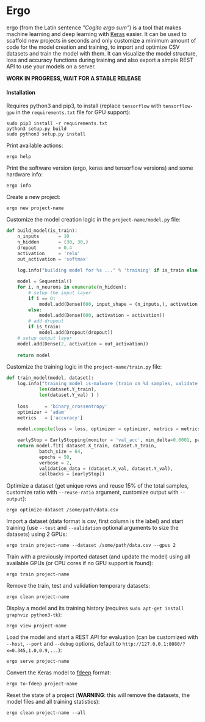 # Ergo

ergo (from the Latin sentence *"Cogito ergo sum"*) is a tool that makes machine learning and deep learning with [Keras](https://keras.io/) easier. It can be used to scaffold new projects in seconds and only customize a minimum amount of code for the model creation and training, to import and optimize CSV datasets and train the model with them. It can visualize the model structure, loss and accuracy functions during training and also export a simple REST API to use your models on a server.

**WORK IN PROGRESS, WAIT FOR A STABLE RELEASE**

#### Installation

Requires python3 and pip3, to install (replace `tensorflow` with `tensorflow-gpu` in the `requirements.txt` file for GPU support):

    sudo pip3 install -r requirements.txt
    python3 setup.py build
    sudo python3 setup.py install

Print available actions:

    ergo help

Print the software version (ergo, keras and tensorflow versions) and some hardware info:

    ergo info

Create a new project:

    ergo new project-name

Customize the model creation logic in the `project-name/model.py` file:

```python
def build_model(is_train):  
    n_inputs       = 10
    n_hidden       = (30, 30,)
    dropout        = 0.4
    activation     = 'relu'
    out_activation = 'softmax'
  
    log.info("building model for %s ..." % 'training' if is_train else 'evaluation')

    model = Sequential()
    for i, n_neurons in enumerate(n_hidden):
        # setup the input layer
        if i == 0:
            model.add(Dense(600, input_shape = (n_inputs,), activation = activation))
        else:
            model.add(Dense(600, activation = activation))
        # add dropout
        if is_train:
            model.add(Dropout(dropout))
    # setup output layer
    model.add(Dense(2, activation = out_activation))
    
    return model
```

Customize the training logic in the `project-name/train.py` file:

```python
def train_model(model, dataset):
    log.info("training model is-malware (train on %d samples, validate on %d) ..." % ( \
            len(dataset.Y_train), 
            len(dataset.Y_val) ) )
    
    loss      = 'binary_crossentropy'
    optimizer = 'adam'
    metrics   = ['accuracy']
    
    model.compile(loss = loss, optimizer = optimizer, metrics = metrics)

    earlyStop = EarlyStopping(monitor = 'val_acc', min_delta=0.0001, patience = 5, mode = 'auto')
    return model.fit( dataset.X_train, dataset.Y_train,
            batch_size = 64,
            epochs = 50,
            verbose = 2,
            validation_data = (dataset.X_val, dataset.Y_val),
            callbacks = [earlyStop])
```

Optimize a dataset (get unique rows and reuse 15% of the total samples, customize ratio with `--reuse-ratio` argument, customize output with `--output`):

    ergo optimize-dataset /some/path/data.csv

Import a dataset (data format is csv, first column is the label) and start training (use `--test` and `--validation` optional arguments to size the datasets) using 2 GPUs:

    ergo train project-name --dataset /some/path/data.csv --gpus 2

Train with a previously imported dataset (and update the model) using all available GPUs (or CPU cores if no GPU support is found):

    ergo train project-name

Remove the train, test and validation temporary datasets:

    ergo clean project-name

Display a model and its training history (requires `sudo apt-get install graphviz python3-tk`):

    ergo view project-name

Load the model and start a REST API for evaluation (can be customized with `--host`, `--port` and `--debug` options, default to `http://127.0.0.1:8080/?x=0.345,1.0,0.9,...`): 

    ergo serve project-name

Convert the Keras model to [fdeep](https://github.com/Dobiasd/frugally-deep) format:

    ergo to-fdeep project-name

Reset the state of a project (**WARNING**: this will remove the datasets, the model files and all training statistics):

    ergo clean project-name --all
